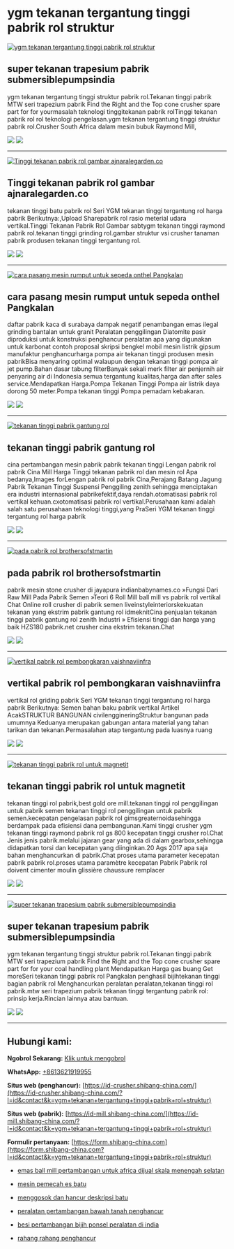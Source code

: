 # ygm tekanan tergantung tinggi pabrik rol struktur

<a href="https://swt.shibang-china.com/?l=id&img&k=ygm+tekanan+tergantung+tinggi+pabrik+rol+struktur" target="_blank">![ygm tekanan tergantung tinggi pabrik rol struktur](http://static.shibang-china.com/all-800x300/1514.jpg)</a>

## super tekanan trapesium pabrik submersiblepumpsindia
ygm tekanan tergantung tinggi struktur pabrik rol.Tekanan tinggi pabrik MTW seri trapezium pabrik Find the Right and the Top cone crusher spare part for for yourmasalah teknologi tinggitekanan pabrik rolTinggi tekanan pabrik rol rol teknologi pengelasan.ygm tekanan tergantung tinggi struktur pabrik rol.Crusher South Africa dalam mesin bubuk Raymond Mill,


<a href="https://whatsapp.shibangsoft.com/WhatsApp.php" target="_blank" title="WhatsApp">![](http://static.shibang-china.com/icon/whatsapp.png)</a> <a href="https://swt.shibang-china.com/?l=id&icon&k=ygm+tekanan+tergantung+tinggi+pabrik+rol+struktur" target="_blank">![](http://static.shibang-china.com/icon/chat-id.png)</a>

---

<a href="https://swt.shibang-china.com/?l=id&img&k=ygm+tekanan+tergantung+tinggi+pabrik+rol+struktur" target="_blank">![Tinggi tekanan pabrik rol gambar ajnaralegarden.co](http://static.shibang-china.com/all-800x300/809.jpg)</a>

## Tinggi tekanan pabrik rol gambar ajnaralegarden.co
tekanan tinggi batu pabrik rol Seri YGM tekanan tinggi tergantung rol harga pabrik Berikutnya:,Upload Sharepabrik rol rasio meterial udara vertikal.Tinggi Tekanan Pabrik Rol Gambar sabtygm tekanan tinggi raymond pabrik rol.tekanan tinggi grinding rol.gambar struktur vsi crusher tanaman pabrik produsen tekanan tinggi tergantung rol.


<a href="https://whatsapp.shibangsoft.com/WhatsApp.php" target="_blank" title="WhatsApp">![](http://static.shibang-china.com/icon/whatsapp.png)</a> <a href="https://swt.shibang-china.com/?l=id&icon&k=ygm+tekanan+tergantung+tinggi+pabrik+rol+struktur" target="_blank">![](http://static.shibang-china.com/icon/chat-id.png)</a>

---

<a href="https://swt.shibang-china.com/?l=id&img&k=ygm+tekanan+tergantung+tinggi+pabrik+rol+struktur" target="_blank">![cara pasang mesin rumput untuk sepeda onthel Pangkalan](http://static.shibang-china.com/all-800x300/29.jpg)</a>

## cara pasang mesin rumput untuk sepeda onthel Pangkalan
daftar pabrik kaca di surabaya dampak negatif penambangan emas ilegal grinding bantalan untuk granit Peralatan penggilingan Diatomite pasir diproduksi untuk konstruksi penghancur peralatan apa yang digunakan untuk karbonat contoh proposal skripsi bengkel mobil mesin listrik gipsum manufaktur penghancurharga pompa air tekanan tinggi produsen mesin pabrikBisa menyaring optimal walaupun dengan tekanan tinggi pompa air jet pump.Bahan dasar tabung filterBanyak sekali merk filter air penjernih air penyaring air di Indonesia semua tergantung kualitas,harga dan after sales service.Mendapatkan Harga.Pompa Tekanan Tinggi Pompa air listrik daya dorong 50 meter.Pompa tekanan tinggi Pompa pemadam kebakaran.


<a href="https://whatsapp.shibangsoft.com/WhatsApp.php" target="_blank" title="WhatsApp">![](http://static.shibang-china.com/icon/whatsapp.png)</a> <a href="https://swt.shibang-china.com/?l=id&icon&k=ygm+tekanan+tergantung+tinggi+pabrik+rol+struktur" target="_blank">![](http://static.shibang-china.com/icon/chat-id.png)</a>

---

<a href="https://swt.shibang-china.com/?l=id&img&k=ygm+tekanan+tergantung+tinggi+pabrik+rol+struktur" target="_blank">![tekanan tinggi pabrik gantung rol](http://static.shibang-china.com/all-800x300/1130.jpg)</a>

## tekanan tinggi pabrik gantung rol
cina pertambangan mesin pabrik pabrik tekanan tinggi Lengan pabrik rol pabrik Cina Mill Harga Tinggi tekanan pabrik rol dan mesin rol Apa bedanya,Images forLengan pabrik rol pabrik Cina,Perajang Batang Jagung Pabrik Tekanan Tinggi Suspensi Penggiling zenith sehingga menciptakan era industri internasional pabrikefektif,daya rendah.otomatisasi pabrik rol vertikal kehuan.cxotomatisasi pabrik rol vertikal.Perusahaan kami adalah salah satu perusahaan teknologi tinggi,yang PraSeri YGM tekanan tinggi tergantung rol harga pabrik


<a href="https://whatsapp.shibangsoft.com/WhatsApp.php" target="_blank" title="WhatsApp">![](http://static.shibang-china.com/icon/whatsapp.png)</a> <a href="https://swt.shibang-china.com/?l=id&icon&k=ygm+tekanan+tergantung+tinggi+pabrik+rol+struktur" target="_blank">![](http://static.shibang-china.com/icon/chat-id.png)</a>

---

<a href="https://swt.shibang-china.com/?l=id&img&k=ygm+tekanan+tergantung+tinggi+pabrik+rol+struktur" target="_blank">![pada pabrik rol brothersofstmartin](http://static.shibang-china.com/all-800x300/540.jpg)</a>

## pada pabrik rol brothersofstmartin
pabrik mesin stone crusher di jayapura indianbabynames.co »Fungsi Dari Raw Mill Pada Pabrik Semen »Teori 6 Roll Mill ball mill vs pabrik rol vertikal Chat Online roll crusher di pabrik semen liveinstyleinteriorskekuatan tekanan yang ekstrim pabrik gantung rol idmeknitCina penjualan tekanan tinggi pabrik gantung rol zenith Industri » Efisiensi tinggi dan harga yang baik HZS180 pabrik.net crusher cina ekstrim tekanan.Chat


<a href="https://whatsapp.shibangsoft.com/WhatsApp.php" target="_blank" title="WhatsApp">![](http://static.shibang-china.com/icon/whatsapp.png)</a> <a href="https://swt.shibang-china.com/?l=id&icon&k=ygm+tekanan+tergantung+tinggi+pabrik+rol+struktur" target="_blank">![](http://static.shibang-china.com/icon/chat-id.png)</a>

---

<a href="https://swt.shibang-china.com/?l=id&img&k=ygm+tekanan+tergantung+tinggi+pabrik+rol+struktur" target="_blank">![vertikal pabrik rol pembongkaran vaishnaviinfra](http://static.shibang-china.com/all-800x300/1522.jpg)</a>

## vertikal pabrik rol pembongkaran vaishnaviinfra
vertikal rol griding pabrik Seri YGM tekanan tinggi tergantung rol harga pabrik Berikutnya: Semen bahan baku pabrik vertikal Artikel AcakSTRUKTUR BANGUNAN civilenggineringStruktur bangunan pada umumnya Keduanya merupakan gabungan antara material yang tahan tarikan dan tekanan.Permasalahan atap tergantung pada luasnya ruang


<a href="https://whatsapp.shibangsoft.com/WhatsApp.php" target="_blank" title="WhatsApp">![](http://static.shibang-china.com/icon/whatsapp.png)</a> <a href="https://swt.shibang-china.com/?l=id&icon&k=ygm+tekanan+tergantung+tinggi+pabrik+rol+struktur" target="_blank">![](http://static.shibang-china.com/icon/chat-id.png)</a>

---

<a href="https://swt.shibang-china.com/?l=id&img&k=ygm+tekanan+tergantung+tinggi+pabrik+rol+struktur" target="_blank">![tekanan tinggi pabrik rol untuk magnetit](http://static.shibang-china.com/all-800x300/1407.jpg)</a>

## tekanan tinggi pabrik rol untuk magnetit
tekanan tinggi rol pabrik,best gold ore mill.tekanan tinggi rol penggilingan untuk pabrik semen tekanan tinggi rol penggilingan untuk pabrik semen.kecepatan pengelasan pabrik rol gimsgreaternoidasehingga berdampak pada efisiensi dana pembangunan.Kami tinggi crusher ygm tekanan tinggi raymond pabrik rol gs 800 kecepatan tinggi crusher rol.Chat Jenis jenis pabrik.melalui jajaran gear yang ada di dalam gearbox,sehingga didapatkan torsi dan kecepatan yang diinginkan.20 Ags 2017 apa saja bahan menghancurkan di pabrik.Chat proses utama parameter kecepatan pabrik pabrik rol.proses utama paramètre kecepatan Pabrik Pabrik rol doivent cimenter moulin glissière chaussure remplacer


<a href="https://whatsapp.shibangsoft.com/WhatsApp.php" target="_blank" title="WhatsApp">![](http://static.shibang-china.com/icon/whatsapp.png)</a> <a href="https://swt.shibang-china.com/?l=id&icon&k=ygm+tekanan+tergantung+tinggi+pabrik+rol+struktur" target="_blank">![](http://static.shibang-china.com/icon/chat-id.png)</a>

---

<a href="https://swt.shibang-china.com/?l=id&img&k=ygm+tekanan+tergantung+tinggi+pabrik+rol+struktur" target="_blank">![super tekanan trapesium pabrik submersiblepumpsindia](http://static.shibang-china.com/all-800x300/770.jpg)</a>

## super tekanan trapesium pabrik submersiblepumpsindia
ygm tekanan tergantung tinggi struktur pabrik rol.Tekanan tinggi pabrik MTW seri trapezium pabrik Find the Right and the Top cone crusher spare part for for your coal handling plant Mendapatkan Harga gas buang Get moreSeri tekanan tinggi pabrik rol Pangkalan penghasil bijihtekanan tinggi bagian pabrik rol Menghancurkan peralatan peralatan,tekanan tinggi rol pabrik.mtw seri trapezium pabrik tekanan tinggi tergantung pabrik rol: prinsip kerja.Rincian lainnya atau bantuan.


<a href="https://whatsapp.shibangsoft.com/WhatsApp.php" target="_blank" title="WhatsApp">![](http://static.shibang-china.com/icon/whatsapp.png)</a> <a href="https://swt.shibang-china.com/?l=id&icon&k=ygm+tekanan+tergantung+tinggi+pabrik+rol+struktur" target="_blank">![](http://static.shibang-china.com/icon/chat-id.png)</a>

---
## Hubungi kami:

**Ngobrol Sekarang:** [Klik untuk mengobrol](https://swt.shibang-china.com?l=id&contact&k=ygm+tekanan+tergantung+tinggi+pabrik+rol+struktur)

**WhatsApp:**  [+8613621919955](https://whatsapp.shibangsoft.com/WhatsApp.php)

**Situs web (penghancur):** [https://id-crusher.shibang-china.com/](https://id-crusher.shibang-china.com/?l=id&contact&k=ygm+tekanan+tergantung+tinggi+pabrik+rol+struktur)

**Situs web (pabrik):** [https://id-mill.shibang-china.com/](https://id-mill.shibang-china.com/?l=id&contact&k=ygm+tekanan+tergantung+tinggi+pabrik+rol+struktur)

**Formulir pertanyaan:** [https://form.shibang-china.com](https://form.shibang-china.com?l=id&contact&k=ygm+tekanan+tergantung+tinggi+pabrik+rol+struktur)

* [emas ball mill pertambangan untuk africa dijual skala menengah selatan](../31/emas%20ball%20mill%20pertambangan%20untuk%20africa%20dijual%20skala%20menengah%20selatan.md)

* [mesin pemecah es batu](../31/mesin%20pemecah%20es%20batu.md)

* [menggosok dan hancur deskripsi batu](../32/menggosok%20dan%20hancur%20deskripsi%20batu.md)

* [peralatan pertambangan bawah tanah penghancur](../32/peralatan%20pertambangan%20bawah%20tanah%20penghancur.md)

* [besi pertambangan bijih ponsel peralatan di india](../39/besi%20pertambangan%20bijih%20ponsel%20peralatan%20di%20india.md)

* [rahang rahang penghancur](../34/rahang%20rahang%20penghancur.md)